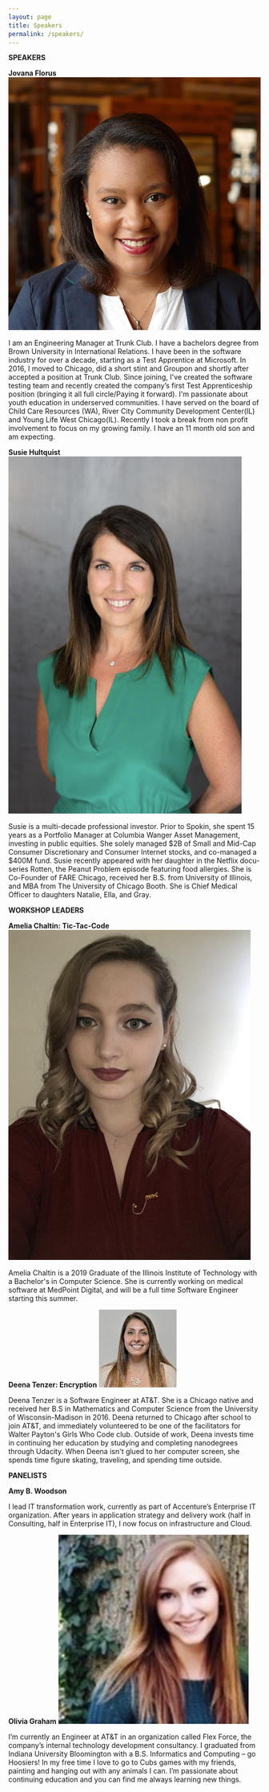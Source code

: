 ```yaml
---
layout: page
title: Speakers
permalink: /speakers/
---
```

**SPEAKERS**  

**Jovana Florus**
![](/assets/florus.jpg)

I am an Engineering Manager at Trunk Club. I have a bachelors degree from Brown University in International Relations. I have been in the software industry for over a decade, starting as a Test  Apprentice at Microsoft.  In 2016, I moved to Chicago,  did a short stint and Groupon and shortly after accepted a position at Trunk Club. Since joining, I've created the software testing team and recently created the company’s first Test Apprenticeship position (bringing it all full circle/Paying it forward). I'm passionate about youth education in underserved communities. I have served on the board of Child Care Resources (WA), River City Community Development Center(IL) and Young Life West Chicago(IL). Recently I took a break from non profit involvement to focus on my growing family. I have an 11 month old son and am expecting.

**Susie Hultquist**
![](/assets/susie.png)

Susie is a multi-decade professional investor. Prior to Spokin, she spent 15 years as a Portfolio Manager at Columbia Wanger Asset Management, investing in public equities. She solely managed $2B of Small and Mid-Cap Consumer Discretionary and Consumer Internet stocks, and co-managed a $400M fund.
Susie recently appeared with her daughter in the Netflix docu-series Rotten, the Peanut Problem episode featuring food allergies. She is Co-Founder of FARE Chicago, received her B.S. from University of Illinois, and MBA from The University of Chicago Booth. She is Chief Medical Officer to daughters Natalie, Ella, and Gray.

**WORKSHOP LEADERS**  

**Amelia Chaltin: Tic-Tac-Code**
![](/assets/amelia.png)

Amelia Chaltin is a 2019 Graduate of the Illinois Institute of Technology with a Bachelor's in Computer Science. She is currently working on medical software at MedPoint Digital, and will be a full time Software Engineer starting this summer.

**Deena Tenzer: Encryption**
![](/assets/deena.jpg)

Deena Tenzer is a Software Engineer at AT&T. She is a Chicago native and received her B.S in Mathematics and Computer Science from the University of Wisconsin-Madison in 2016. Deena returned to Chicago after school to join AT&T, and immediately volunteered to be one of the facilitators for Walter Payton's Girls Who Code club. Outside of work, Deena invests time in continuing her education by studying and completing nanodegrees through Udacity. When Deena isn't glued to her computer screen, she spends time figure skating, traveling, and spending time outside.

**PANELISTS**

**Amy B. Woodson**

I lead IT transformation work, currently as part of Accenture’s Enterprise IT organization. After years in application strategy and delivery work (half in Consulting, half in Enterprise IT), I now focus on infrastructure and Cloud.

**Olivia Graham**
![](/assets/olivia.png)

I’m currently an Engineer at AT&T in an organization called Flex Force, the company’s internal technology development consultancy. I graduated from Indiana University Bloomington with a B.S. Informatics and Computing – go Hoosiers! In my free time I love to go to Cubs games with my friends, painting and hanging out with any animals I can. I’m passionate about continuing education and you can find me always learning new things.
